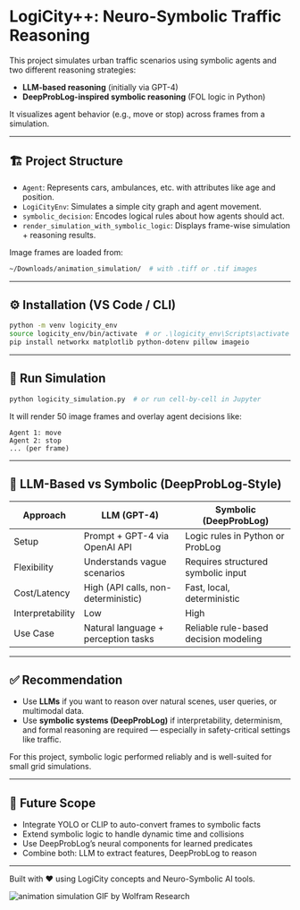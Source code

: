 # LogiCity++: Neuro-Symbolic Traffic Reasoning

This project simulates urban traffic scenarios using symbolic agents and two different reasoning strategies:

- **LLM-based reasoning** (initially via GPT-4)
- **DeepProbLog-inspired symbolic reasoning** (FOL logic in Python)

It visualizes agent behavior (e.g., move or stop) across frames from a simulation.

---

## 🏗 Project Structure

- `Agent`: Represents cars, ambulances, etc. with attributes like age and position.
- `LogiCityEnv`: Simulates a simple city graph and agent movement.
- `symbolic_decision`: Encodes logical rules about how agents should act.
- `render_simulation_with_symbolic_logic`: Displays frame-wise simulation + reasoning results.

Image frames are loaded from:
```bash
~/Downloads/animation_simulation/  # with .tiff or .tif images
```

---

## ⚙️ Installation (VS Code / CLI)
```bash
python -m venv logicity_env
source logicity_env/bin/activate  # or .\logicity_env\Scripts\activate (Windows)
pip install networkx matplotlib python-dotenv pillow imageio
```

---

## 🚀 Run Simulation
```bash
python logicity_simulation.py  # or run cell-by-cell in Jupyter
```
It will render 50 image frames and overlay agent decisions like:
```
Agent 1: move
Agent 2: stop
... (per frame)
```

---

## 🤖 LLM-Based vs Symbolic (DeepProbLog-Style)

| Approach         | LLM (GPT-4)                             | Symbolic (DeepProbLog)                       |
|------------------|------------------------------------------|----------------------------------------------|
| Setup            | Prompt + GPT-4 via OpenAI API            | Logic rules in Python or ProbLog             |
| Flexibility      | Understands vague scenarios              | Requires structured symbolic input           |
| Cost/Latency     | High (API calls, non-deterministic)      | Fast, local, deterministic                   |
| Interpretability | Low                                      | High                                         |
| Use Case         | Natural language + perception tasks      | Reliable rule-based decision modeling        |

---

## ✅ Recommendation
- Use **LLMs** if you want to reason over natural scenes, user queries, or multimodal data.
- Use **symbolic systems (DeepProbLog)** if interpretability, determinism, and formal reasoning are required — especially in safety-critical settings like traffic.

For this project, symbolic logic performed reliably and is well-suited for small grid simulations.

---

## 🔮 Future Scope
- Integrate YOLO or CLIP to auto-convert frames to symbolic facts
- Extend symbolic logic to handle dynamic time and collisions
- Use DeepProbLog’s neural components for learned predicates
- Combine both: LLM to extract features, DeepProbLog to reason

---

Built with ❤️ using LogiCity concepts and Neuro-Symbolic AI tools.

![animation simulation GIF by Wolfram Research](https://github.com/user-attachments/assets/d1d16b8c-5fd3-46b9-9275-0fc5623b7d1d)


